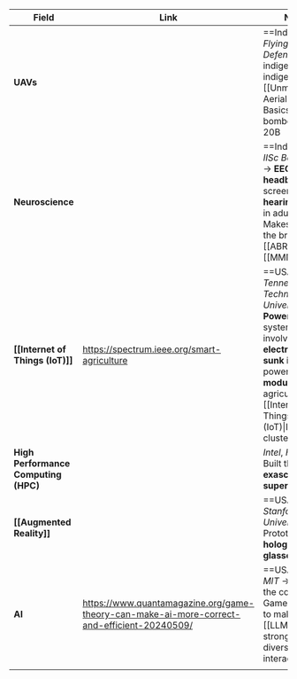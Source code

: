 | Field                                | Link                                                                                        | News                                                                                                                                                                                                    |
| ------------------------------------ | ------------------------------------------------------------------------------------------- | ------------------------------------------------------------------------------------------------------------------------------------------------------------------------------------------------------- |
| **UAVs**                             |                                                                                             | ==India== -> *Flying Wedge Defence* -> First indigenous 1st indigenous [[Unmanned Aerial Vehicle - Basics\|UAV]] bomber FWD-20B                                                                         |
| **Neuroscience**                     |                                                                                             | ==India== -> *IISc Bangalore* -> **EEG headband** for screening **hearing issues** in adults. Makes use of the brain's [[ABR]] and [[MMN]]                                                              |
| **[[Internet of Things (IoT)]]**     | https://spectrum.ieee.org/smart-agriculture                                                 | ==USA== -> *Tennessee Technical University* -> **Power delivery** system involving **electrodes sunk in soil** to power **sensor modules** in an agricultural [[Internet of Things (IoT)\|IoT]] cluster |
| **High Performance Computing (HPC)** |                                                                                             | *Intel*, *HPE* -> Built the **Aurora exascale AI supercomputer**                                                                                                                                        |
| **[[Augmented Reality]]**            |                                                                                             | ==USA== -> *Stanford University* -> Prototype of **holographic AR glasses**                                                                                                                             |
| **AI**                               | https://www.quantamagazine.org/game-theory-can-make-ai-more-correct-and-efficient-20240509/ | ==USA== -> *MIT* -> Fusing the concepts of Game Theory to make [[LLMs]] stronger and diverse in interactions                                                                                            |
|                                      |                                                                                             |                                                                                                                                                                                                         |
